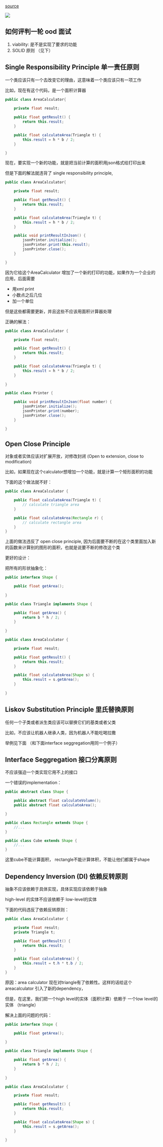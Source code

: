 [source](https://www.youtube.com/watch?v=oaUVVBOhyJw)

![](https://raw.githubusercontent.com/emmableu/image/master/202209230025237.png)

## 如何评判一轮 ood 面试
1. viability: 是不是实现了要求的功能
2. SOLID 原则 （见下）

## Single Responsibility Principle 单一责任原则
一个类应该只有一个去改变它的理由，这意味着一个类应该只有一项工作

比如，现在有这个代码，是一个面积计算器
```java
public class AreaCalculator{
  
    private float result;

    public float getResult() {
        return this.result;
    }

    public float calculateArea(Triangle t) {
        this.result = h * b / 2;
    }

}
```

现在，要实现一个新的功能，就是把当前计算的面积用json格式给打印出来

但是下面的解法就违背了 single responsibility principle, 


```java
public class AreaCalculator{

    private float result;

    public float getResult() {
        return this.result;
    }

    public float calculateArea(Triangle t) {
        this.result = h * b / 2;
    }

    public void printResultInJson() {
        jsonPrinter.initialize();
        jsonPrinter.print(this.result);
        jsonPrinter.close();
    }

}
```

因为它给这个AreaCalculator 增加了一个新的打印的功能，如果作为一个企业的应用，后面需要
- 用xml print
- 小数点之后几位
- 加一个单位

但是这些都需要更新，并且这些不应该用面积计算器处理

正确的解法：
```java
public class AreaCalculator {

    private float result;

    public float getResult() {
        return this.result;
    }

    public float calculateArea(Triangle t) {
        this.result = h * b / 2;
    }
    
}

public class Printer {

    public void printResultInJson(float number) {
        jsonPrinter.initialize();
        jsonPrinter.print(number);
        jsonPrinter.close();
    }

}
```


## Open Close Principle
对象或者实体应该对扩展开放，对修改封闭 (Open to extension, close to modification)

比如，如果现在这个calculator想增加一个功能，就是计算一个矩形面积的功能

下面的这个做法就不好：

```java
public class AreaCalculator {

	public float calculateArea(Triangle t) {
		// calculate triangle area
	}

	public float calculateArea(Rectangle r) {
		// calculate rectangle area
	}
}
```

上面的做法违反了 open close principle, 因为后面要不断的在这个类里面加入新的函数来计算别的图形的面积，也就是说要不断的修改这个类

更好的设计：

把所有的形状抽象化：

```java
public interface Shape {

	public float getArea();
	
}

public class Triangle implements Shape {

	public float getArea() {
		return b * h / 2;
	}
	
}

public class AreaCalculator {

    private float result;

    public float getResult() {
        return this.result;
    }

    public float calculateArea(Shape s) {
        this.result = s.getArea();
    }
    
}
```

## Liskov Substitution Principle 里氏替换原则

任何一个子类或者派生类应该可以替换它们的基类或者父类

比如，不应该让机器人继承人类，因为机器人不能吃喝拉撒

举例见下面 （和下面interface seggregation用同一个例子）

## Interface Seggregation 接口分离原则

不应该强迫一个类实现它用不上的接口


一个错误的implementation：

```java
public abstract class Shape {

	public abstract float calculateVolumn();
	public abstract float calculateArea();

}

public class Rectangle extends Shape {
	//...
}

public class Cube extends Shape {
	//...
}
```

这里cube不能计算面积， rectangle不能计算体积，不能让他们都属于shape



## Dependency Inversion (DI) 依赖反转原则

抽象不应该依赖于具体实现，具体实现应该依赖于抽象

high-level 的实体不应该依赖于 low-level的实体


下面的代码违反了依赖反转原则：
```java
public class AreaCalculator {

	private float result;
	private Triangle t;

	public float getResult() {
		return this.result;
	}

	public float calculateArea() {
		this.result = t.h * t.b / 2; 
	}
}
```

原因：area calculator 现在对triangle有了依赖性。这样的话给这个areacalculator 引入了新的dependency，  

但是，在这里，我们把一个high level的实体（面积计算）依赖于 一个low level的实体 （triangle）

解决上面的问题的代码：

```java 
public interface Shape {

	public float getArea();
	
}

public class Triangle implements Shape {

	public float getArea() {
		return b * h / 2;
	}
	
}

public class AreaCalculator {

    private float result;

    public float getResult() {
        return this.result;
    }

    public float calculateArea(Shape s) {
        this.result = s.getArea();
    }
    
}
```